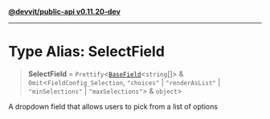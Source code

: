 [**@devvit/public-api v0.11.20-dev**](../README.md)

---

# Type Alias: SelectField

> **SelectField** = `Prettify`\<[`BaseField`](BaseField.md)\<`string`[]\> & `Omit`\<`FieldConfig_Selection`, `"choices"` \| `"renderAsList"` \| `"minSelections"` \| `"maxSelections"`\> & `object`\>

A dropdown field that allows users to pick from a list of options
